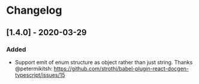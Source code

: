 # Changelog

## [1.4.0] - 2020-03-29

### Added

- Support emit of enum structure as object rather than just string. Thanks @petermikitsh: https://github.com/strothj/babel-plugin-react-docgen-typescript/issues/15
